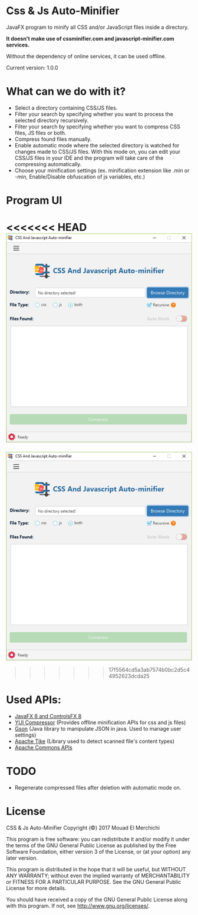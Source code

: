 # Css & Js Auto-Minifier
JavaFX program to minify all CSS and/or JavaScript files inside a directory.

**It doesn't make use of cssminifier.com and javascript-minifier.com services.**

Without the dependency of online services, it can be used offline.

Current version: 1.0.0

# What can we do with it?
- Select a directory containing CSS/JS files.
- Filter your search by specifying whether you want to process the selected directory recursively.
- Filter your search by specifying whether you want to compress CSS files, JS files or both.
- Compress found files manually.
- Enable automatic mode where the selected directory is watched for changes made to CSS/JS files. With this mode on,
  you can edit your CSS/JS files in your IDE and the program will take care of the compressing automatically.
- Choose your minification settings (ex. minification extension like .min or -min, Enable/Disable obfuscation of js variables, etc.)

# Program UI
<<<<<<< HEAD
![CSS & JS Auto-minifier](https://github.com/mouadelmerchi/CssAndJsAutoMinifier/blob/master/GUI.png)
=======
![CSS & JS Auto-minifier](https://github.com/mouadelmerchi/CssAndJsAutoMinifier/blob/master/GUI.PNG)
>>>>>>> 17f5564cd5a3ab7574b0bc2d5c44952623dcda25

# Used APIs:
- [JavaFX 8 and ControlsFX 8](http://fxexperience.com/controlsfx/)
- [YUI Compressor](http://yui.github.io/yuicompressor/) (Provides offline minification APIs for css and js files)
- [Gson](https://github.com/google/gson) (Java library to manipulate JSON in java. Used to manage user settings)
- [Apache Tike](https://tika.apache.org/) (Library used to detect scanned file's content types)
- [Apache Commons APIs](https://commons.apache.org/)

# TODO
- Regenerate compressed files after deletion with automatic mode on.
  
# License
CSS & Js Auto-Minifier
Copyright (&copy;) 2017  Mouad El Merchichi

This program is free software: you can redistribute it and/or modify
it under the terms of the GNU General Public License as published by
the Free Software Foundation, either version 3 of the License, or
(at your option) any later version.

This program is distributed in the hope that it will be useful,
but WITHOUT ANY WARRANTY; without even the implied warranty of
MERCHANTABILITY or FITNESS FOR A PARTICULAR PURPOSE.  See the
GNU General Public License for more details.

You should have received a copy of the GNU General Public License
along with this program.  If not, see <http://www.gnu.org/licenses/>.
